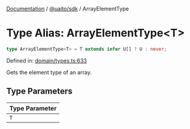 [Documentation](README.md) / [@uaito/sdk](@uaito.sdk.md) / ArrayElementType

# Type Alias: ArrayElementType\<T\>

```ts
type ArrayElementType<T> = T extends infer U[] ? U : never;
```

Defined in: [domain/types.ts:633](https://github.com/elribonazo/uaito/blob/63be92eff75b0d6fe00fb8f304e5bed8a21e4135/packages/sdk/src/domain/types.ts#L633)

Gets the element type of an array.

## Type Parameters

| Type Parameter |
| ------ |
| `T` |
